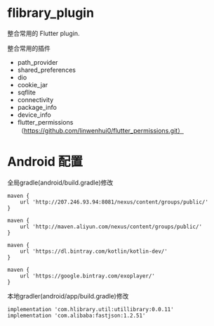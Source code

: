 # flibrary_plugin

整合常用的 Flutter plugin.
    
整合常用的插件
- path_provider
- shared_preferences
- dio
- cookie_jar
- sqflite
- connectivity
- package_info
- device_info
- flutter_permissions（https://github.com/linwenhui0/flutter_permissions.git）
   

# Android 配置

全局gradle(android/build.gradle)修改

    maven {
        url 'http://207.246.93.94:8081/nexus/content/groups/public/'
    }

    maven {
        url 'http://maven.aliyun.com/nexus/content/groups/public/'
    }
    
    maven {
        url 'https://dl.bintray.com/kotlin/kotlin-dev/'
    }
    
    maven {
        url 'https://google.bintray.com/exoplayer/'
    }

本地gradler(android/app/build.gradle)修改
    
    implementation 'com.hlibrary.util:utillibrary:0.0.11'
    implementation 'com.alibaba:fastjson:1.2.51'
